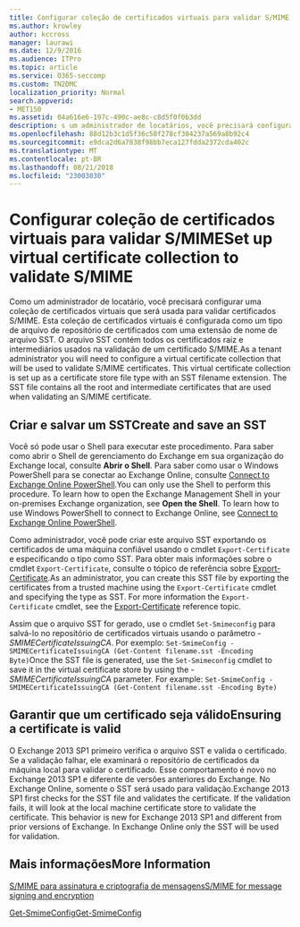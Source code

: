 ```yaml
---
title: Configurar coleção de certificados virtuais para validar S/MIME
ms.author: krowley
author: kccross
manager: laurawi
ms.date: 12/9/2016
ms.audience: ITPro
ms.topic: article
ms.service: O365-seccomp
ms.custom: TN2DMC
localization_priority: Normal
search.appverid:
- MET150
ms.assetid: 04a616e6-197c-490c-ae8c-c8d5f0f0b3dd
description: s um administrador de locatários, você precisará configurar um conjunto de certificado virtual que será usado para validar certificados S/MIME.
ms.openlocfilehash: 88d12b3c1d5f36c58f278cf304237a569a8b92c4
ms.sourcegitcommit: e9dca2d6a7838f98bb7eca127fdda2372cda402c
ms.translationtype: MT
ms.contentlocale: pt-BR
ms.lasthandoff: 08/21/2018
ms.locfileid: "23003030"
---
```

# <a name="set-up-virtual-certificate-collection-to-validate-smime"></a><span data-ttu-id="9feb4-103">Configurar coleção de certificados virtuais para validar S/MIME</span><span class="sxs-lookup"><span data-stu-id="9feb4-103">Set up virtual certificate collection to validate S/MIME</span></span>

<span data-ttu-id="9feb4-p101">Como um administrador de locatário, você precisará configurar uma coleção de certificados virtuais que será usada para validar certificados S/MIME. Esta coleção de certificados virtuais é configurada como um tipo de arquivo de repositório de certificados com uma extensão de nome de arquivo SST. O arquivo SST contém todos os certificados raiz e intermediários usados na validação de um certificado S/MIME.</span><span class="sxs-lookup"><span data-stu-id="9feb4-p101">As a tenant administrator you will need to configure a virtual certificate collection that will be used to validate S/MIME certificates. This virtual certificate collection is set up as a certificate store file type with an SST filename extension. The SST file contains all the root and intermediate certificates that are used when validating an S/MIME certificate.</span></span>
  
## <a name="create-and-save-an-sst"></a><span data-ttu-id="9feb4-107">Criar e salvar um SST</span><span class="sxs-lookup"><span data-stu-id="9feb4-107">Create and save an SST</span></span>
<span data-ttu-id="9feb4-108"><a name="sectionSection0"> </a></span><span class="sxs-lookup"><span data-stu-id="9feb4-108"></span></span>

<span data-ttu-id="9feb4-p102">Você só pode usar o Shell para executar este procedimento. Para saber como abrir o Shell de gerenciamento do Exchange em sua organização do Exchange local, consulte **Abrir o Shell**. Para saber como usar o Windows PowerShell para se conectar ao Exchange Online, consulte [Connect to Exchange Online PowerShell](https://go.microsoft.com/fwlink/p/?linkid=396554).</span><span class="sxs-lookup"><span data-stu-id="9feb4-p102">You can only use the Shell to perform this procedure. To learn how to open the Exchange Management Shell in your on-premises Exchange organization, see **Open the Shell**. To learn how to use Windows PowerShell to connect to Exchange Online, see [Connect to Exchange Online PowerShell](https://go.microsoft.com/fwlink/p/?linkid=396554).</span></span>
  
<span data-ttu-id="9feb4-p103">Como administrador, você pode criar este arquivo SST exportando os certificados de uma máquina confiável usando o cmdlet  `Export-Certificate` e especificando o tipo como SST. Para obter mais informações sobre o cmdlet  `Export-Certificate`, consulte o tópico de referência sobre [Export-Certificate](https://technet.microsoft.com/en-us/library/hh848628.aspx).</span><span class="sxs-lookup"><span data-stu-id="9feb4-p103">As an administrator, you can create this SST file by exporting the certificates from a trusted machine using the  `Export-Certificate` cmdlet and specifying the type as SST. For more information the  `Export-Certificate` cmdlet, see the [Export-Certificate](https://technet.microsoft.com/en-us/library/hh848628.aspx) reference topic.</span></span> 
  
<span data-ttu-id="9feb4-p104">Assim que o arquivo SST for gerado, use o cmdlet  `Set-Smimeconfig` para salvá-lo no repositório de certificados virtuais usando o parâmetro  _-SMIMECertificateIssuingCA_. Por exemplo:  `Set-SmimeConfig -SMIMECertificateIssuingCA (Get-Content filename.sst -Encoding Byte)`</span><span class="sxs-lookup"><span data-stu-id="9feb4-p104">Once the SST file is generated, use the  `Set-Smimeconfig` cmdlet to save it in the virtual certificate store by using the  _-SMIMECertificateIssuingCA_ parameter. For example:  `Set-SmimeConfig -SMIMECertificateIssuingCA (Get-Content filename.sst -Encoding Byte)`</span></span>
  
## <a name="ensuring-a-certificate-is-valid"></a><span data-ttu-id="9feb4-116">Garantir que um certificado seja válido</span><span class="sxs-lookup"><span data-stu-id="9feb4-116">Ensuring a certificate is valid</span></span>
<span data-ttu-id="9feb4-117"><a name="sectionSection1"> </a></span><span class="sxs-lookup"><span data-stu-id="9feb4-117"></span></span>

<span data-ttu-id="9feb4-p105">O Exchange 2013 SP1 primeiro verifica o arquivo SST e valida o certificado. Se a validação falhar, ele examinará o repositório de certificados da máquina local para validar o certificado. Esse comportamento é novo no Exchange 2013 SP1 e diferente de versões anteriores do Exchange. No Exchange Online, somente o SST será usado para validação.</span><span class="sxs-lookup"><span data-stu-id="9feb4-p105">Exchange 2013 SP1 first checks for the SST file and validates the certificate. If the validation fails, it will look at the local machine certificate store to validate the certificate. This behavior is new for Exchange 2013 SP1 and different from prior versions of Exchange. In Exchange Online only the SST will be used for validation.</span></span>
  
## <a name="more-information"></a><span data-ttu-id="9feb4-122">Mais informações</span><span class="sxs-lookup"><span data-stu-id="9feb4-122">More Information</span></span>
<span data-ttu-id="9feb4-123"><a name="sectionSection2"> </a></span><span class="sxs-lookup"><span data-stu-id="9feb4-123"></span></span>

[<span data-ttu-id="9feb4-124">S/MIME para assinatura e criptografia de mensagens</span><span class="sxs-lookup"><span data-stu-id="9feb4-124">S/MIME for message signing and encryption</span></span>](s-mime-for-message-signing-and-encryption.md)
  
[<span data-ttu-id="9feb4-125">Get-SmimeConfig</span><span class="sxs-lookup"><span data-stu-id="9feb4-125">Get-SmimeConfig</span></span>](http://technet.microsoft.com/library/4b29fa89-0840-4fe9-8885-019fcef2e02b.aspx)
  

